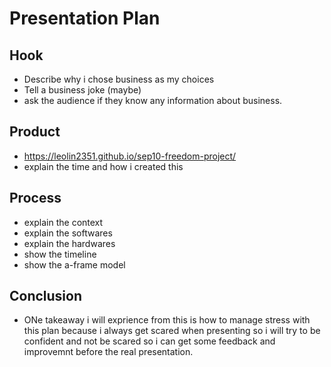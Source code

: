 # Presentation Plan

## Hook
* Describe why i chose business as my choices
* Tell a business joke (maybe)
* ask the audience if they know any information about business.

## Product
* https://leolin2351.github.io/sep10-freedom-project/
* explain the time and how i created this

## Process
* explain the context 
* explain the softwares
* explain the hardwares
* show the timeline
* show the a-frame model
  

## Conclusion
* ONe takeaway i will exprience from this is how to manage stress with this plan because i always get scared when presenting so i will try to be confident and not be scared so i can get some feedback and improvemnt before the real presentation.

<!-- EXAMPLE

## Hook
* Verbal riddle of GGD

## Product
* GIF/Demo of example/non-example

## Process
* Flowchart of plan
  * MVP: noun -> door -> yes/no
  * Beyond MVP: noun -> word relation API -> noun API -> yes/no, with counterexample
* Code snippets of:
  * MVP
  * Both APIs
  * Challenge with API keys

## Conclusion
* [URL to project]
* Takeaways
  * Less = more: the heart of the riddle was one line of code; it obviously took more to make the entire thing work, but one complicated line of regular expressions was essentially the solution to the riddle
  * Expect the unexpected: it’s important to budget time for things you don’t account for; for example, I didn’t consider the fact that I would need another entire API to detect nouns
  * Determination is key: ironically enough, I had to make my API keys private. At first, it didn’t seem like it was possible, which meant I couldn’t publish my app. But after all of that hard work, I was determined to find a solution, and I found it in config variables.
* "Presentation can’t, but a speech can"


-->
